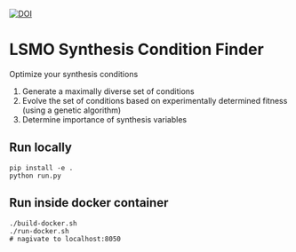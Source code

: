 [![DOI](https://zenodo.org/badge/139702936.svg)](https://zenodo.org/badge/latestdoi/139702936)

# LSMO Synthesis Condition Finder

Optimize your synthesis conditions

 1. Generate a maximally diverse set of conditions
 1. Evolve the set of conditions based on experimentally determined fitness (using a genetic algorithm)
 1. Determine importance of synthesis variables

## Run locally

```
pip install -e .
python run.py
```

## Run inside docker container

```
./build-docker.sh
./run-docker.sh
# nagivate to localhost:8050
```
